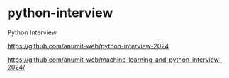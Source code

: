 # python-interview
Python Interview

https://github.com/anumit-web/python-interview-2024

https://github.com/anumit-web/machine-learning-and-python-interview-2024/
